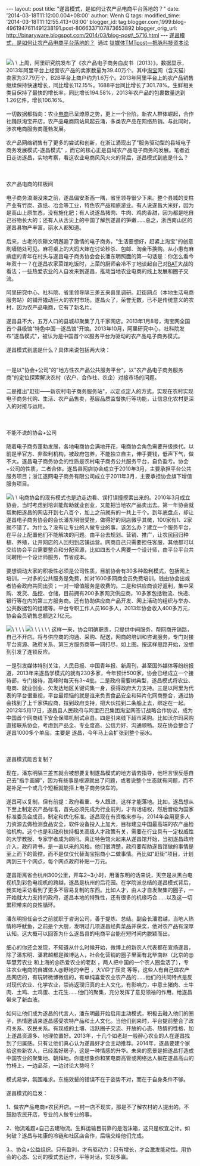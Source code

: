 --- layout: post title: "遂昌模式，是如何让农产品电商平台落地的？" date:
'2014-03-18T11:12:00.004+08:00' author: Wenh Q tags: modified\_time:
'2014-03-18T11:12:55.413+08:00' blogger\_id:
tag:blogger.com,1999:blog-4961947611491238191.post-8066337107873653892
blogger\_orig\_url:
http://binaryware.blogspot.com/2014/03/blog-post\_5716.html ---
[遂昌模式，是如何让农产品电商平台落地的？](http://www.tmtpost.com/99685.html)  通过
[钛媒体TMTpost—把脉科技资本论](http://www.tmtpost.com/)\
\
\
![](https://images-blogger-opensocial.googleusercontent.com/gadgets/proxy?url=http%3A%2F%2Fwww.tmtpost.com%2Fwp-content%2Fuploads%2F2013%2F08%2F137687064841-400x191.jpg&container=blogger&gadget=a&rewriteMime=image%2F*)\
\
上周，阿里研究院发布了《农产品电子商务白皮书（2013）》。数据显示，2013年阿里平台上经营农产品的卖家数量为39.40万个。其中[淘宝](http://www.tmtpost.com/tag/taobao)网（含天猫）卖家为37.79万个，B2B平台上商户约为1.6万个。2013年阿里平台上的农产品销售继续保持快速增长，同比增长112.15%。1688平台同比增长了301.78%。生鲜相关类目保持了最快的增长率，同比增长194.58%，2013年农产品的包裹数量达到1.26亿件，增长106.16%。\
\
一切数据都指向：农业[电商](http://www.tmtpost.com/tag/electronic%EF%BC%8Dbusiness)已呈燎原之势，更上一个台阶。新农人群体崛起，合作社踊跃淘宝开店，农产品电商网站风起云涌，多类农产品在网络热销。与此同时，涉农电商服务商蓬勃发展。\
\
农产品网络销售有了更多的尝试和创新，在浙江涌现出了"服务驱动型的县域电子商务发展模式-遂昌模式"
，而它的核心正是县域农产品电子商务的发展。笔者近日走访遂昌，实地考察，看这农业电商风风火火的背后，遂昌模式到底是什么？\
\
 \
\
农产品电商的样板间\
\
电子商务浪潮没来之前，遂昌偏安浙西一隅，省里领导很少下来。整个县城的支柱产业有竹炭、造纸、冶金等工业，特色农产品和旅游业。有人说遂昌大米好，因为是高山上原生态，没有施化肥；有人说遂昌猪肉、牛肉、鸡肉香甜，因为都是吃自己谷物长大的；还有人从舌尖上的中国了解到遂昌的笋嫩……总之，浙西南山区的遂昌县物产丰富，丽水人都知道。\
\
后来，古老的农耕文明邂逅了激情的电子商务，"生活要想好，赶紧上淘宝"的创意刷墙随处可见。麻将桌上的大妈大婶在讨论秒杀、包邮、淘金币换购。从小患有麻痹症的青年在村头与遂昌电子商务协会会长潘东明照面的第一句话是：你怎么看今年双十一？在遂昌农家菜馆吃饭时，上菜的厨师会冷不丁地谈起自己对[BAT](http://www.tmtpost.com/55921.html)大战的看法；一些热爱农业的人自发来到遂昌，推动当地农业电商的线上发展和圈子交流。\
\
阿里研究中心、社科院、省里领导隔三差五来县里调研。赶街网点（本地生活电商服务站）的铺开撬动巨大的农村市场。遂昌火了，荣誉无数，已不是传统意义的农村，因为农产品电商，它有了新名片。\
\
遂昌县不大，五万人口的县城却聚集了几千家网店。2013年1月8号，淘宝网全国首个县级馆"特色中国—遂昌馆"开馆。2013年10月，阿里研究中心，社科院发布"遂昌模式"，被认为是中国首个以服务平台为驱动的农产品电子商务模式。\
\
遂昌模式到底是什么？具体来说包括两大块：\
\
\
一是以"协会+公司"的"地方性农产品公共服务平台"，以"农产品电子商务服务商"的定位探索解决农村（农户、合作社、农企）对接市场的问题。\
\
二是推出"赶街——新农村电子商务服务站"，以定点定人的方式，实现在农村实现电子商务代购、生活、农产品售卖，基层品质监督执行等功能，让信息化农村更深入的对接与运用。\
\
 \
\
不能不说的协会+公司\
\
随着电子商务蓬勃发展，各地电商协会满地开花，电商协会角色需要升级换代。以前是半官方、非盈利机构，被政府包养，不能独立自主，伸手要钱，低声下气，做不大。遂昌电子商务协会的性质是农村电子商务公共服务平台，自负盈亏。协会+公司的性质，二者合体。遂昌县网店协会成立于2010年3月，主要承担平台公共服务项目；浙江遂网电子商务有限公司成立于2011年3月，主要承担协会旗下增值服务项目。\
\
![](https://images-blogger-opensocial.googleusercontent.com/gadgets/proxy?url=http%3A%2F%2Fwww.tmtpost.com%2Fwp-content%2Fuploads%2F2014%2F03%2F139510182645.jpg&container=blogger&gadget=a&rewriteMime=image%2F*)\
\
电商协会的现有模式也是边走边看、误打误撞摸索出来的。2010年3月成立协会，当时考虑到培训能帮助就业创业，又能把当地农产品卖出去。第一年协会就帮助把遂昌的网店开到七八百个，加上之前就有的一共上千个。到年底盘点，却让遂昌电子商务协会的会长潘东明很受挫，做得好的网店微乎其微，100家有1、2家就不错了。为什么？没有让专业的人做专业的事。该怎么办？建立一个服务平台，在平台上配置他们不能解决的问题。由平台去规划、营销、推广，让农民回归种植、养殖，让开网店的人回归到店铺运营。网商自己只需要担任客服，其他都可以交给协会平台需要整合和分配资源，比如四五个人需要一个设计师，由平台平台共同聘用一个设计师服务，节省成本。\
\
要想调动大家的积极性必须是公司性质，目前协会有30多种盈利模式，包括网上培训，一对多的公共服务是免费，如对1600多网商会员免费培训，钱由协会出或者协会政府共同出资；一对一增值服务是收费的。二是和供应商谈好返利，集中采购、发货、品控、仓储，目前拥有200多家网货供应商，10多家包括物流、快递、银行等在内的第三方服务商。还有协助供应商产品开发、网上活动的组织与举办、公共数据包的组建等。平台专职工作人员160多人，2013年协会收入400多万元，协会会员销售总额达2.1亿元。\
\
![](https://images-blogger-opensocial.googleusercontent.com/gadgets/proxy?url=http%3A%2F%2Fwww.tmtpost.com%2Fwp-content%2Fuploads%2F2014%2F03%2F13951018567.jpg&container=blogger&gadget=a&rewriteMime=image%2F*)\
\
 \
\
![](https://images-blogger-opensocial.googleusercontent.com/gadgets/proxy?url=http%3A%2F%2Fwww.tmtpost.com%2Fwp-content%2Fuploads%2F2014%2F03%2F139510188196.jpg&container=blogger&gadget=a&rewriteMime=image%2F*)\
\
 \
\
 \
\
这样一来，协会明确职责，只提供中间服务，帮网商开销路，自己不开店。将与供应商的沟通、采购、配送，网商的培训和咨询服务，专门对接平台资源、政府关系、第三方服务商等一网打尽，如上图。按这样思路开始，没想到引发了连锁反应。\
\
一是引发媒体特别关注，人民日报、中国青年报、新周刊，甚至国外媒体等纷纷报道，2013年来遂昌学模式的就有230多家，今年预计500家，协会已经成立一个接待部，专门接待，高峰时每天有3\~4批。二是政府需要树典型，遂昌模式将农业、电商、就业创业、欠发达地区关键词集一身，获得政府大力支持。三是以阿里为代表的平台很重视，平台最烦恼的就是谁来负责食品安全和碎片化网商整合，通过协会找到了上千家供应商，拉到政府支持，把大伙拉到二条船上去，绑定在一起。2012年5月17日，遂昌县人民政府与阿里巴巴集团淘宝网签订战略合作协议，成为中国首个网商线下安全保障机制试点县。四是引来线下超市采购。比如沃尔玛采购直接联系协会，考虑到产品全、专业度高、公信力好、沟通顺畅。现在协会整合了遂昌1000多个单品，主要是
遂昌，今年马上会扩张到整个丽水。\
\
 \
\
遂昌模式能否复制？\
\
现在，潘东明隔三差五就会被想要复制遂昌模式的地方请去指导，他坦言很反感自己去"指手画脚"，因为有些事是根源就出了问题，或者说整个生态就有问题，而不是补足一个或几个短板就能搭上电子商务快车的。\
\
遂昌可以复制，但有前提：政府看重、专人跟进，这样才能落地。比如，遂昌想从下至上制定农产品标准，首先必须先成为行业前列，才有话语权，然后晋级为国家标准委员会成员，制定和优化标准。遂昌现在有资格来参与，2014年会用更多人力资源去做检测食品安全，软件设备投入上加大，目标建立中国最高端的农产品检验机构。这个也是和政府扶持相关高级人才政策有关，需要在行业具有一定权威性的大学教授、专家学者成为顾问。真正特色馆火起来从遂昌馆开始，当初遂昌政府介入，政府背书，是一直以来的风格。他们很清楚，政府要帮助遂昌馆做的事情是至上而下的管控，而不是仅仅代替淘宝招商小二做事情。再比如"赶街"项目，计划两到三千个网点，每个网点政府补贴一万元。\
\
遂昌距离省会杭州300公里，开车2\~3小时，用潘东明的话来说，天空是从黑白电视机到彩色电视机的跨越，遂昌是杭州的后花园。在学院派总结的遂昌模式背后，我实地采访看到了更多不容易复制的东西。比如人才，由人才自发聚集的圈子，一开始就大力支持的政府，遂昌本地的特殊性，还有很多的机缘巧合……以及这一切累积带来的良性循环。\
\
潘东明担任会长之前就职于咨询公司，善于提炼、总结。副会长潘君越，当地人热情称呼鱿鱼，之前是个大厨，发明过几项遂昌经典菜品并获奖，他对农产品有深厚认知。这大概可以回答为什么遂昌县的电商平台能在短时间内脱颖而出。\
\
细心的你还会发现，不知道从什么时候开始，微博上的新农人代表都在宣扬遂昌，除了潘东明、潘君越都是微博达人，社会化营销的圈子里面有北毕南赵（北京的@毕慧芳农业
和上海的@热爱农业的老赵
，两人把中国的一个农人圈盘活了），专注农业电商的自媒体人@野地的辛巴
，大V@丁辰灵
等等，这些人有自己做农产品网店的，有玩转微博微信的，有单纯喜爱农业农产品的……他们的共同特点是反对现代农业、化学农业，崇尚返璞归真的土人文化，有影响力，中意土猪肉、土牛肉、土鸡、土鸡蛋、土花生……他们的聚集，充分发挥了意见领袖的作用，给遂昌带来了新血液。\
\
如何让他们成为遂昌的代言人，潘东明最开始启用主动模式，积极去融入他们的圈子，热情邀请来遂昌感受农特产品和土人文化。当他们到来时，平台提前整合了政府关系、农民关系。有现成的土壤、活跃圈子交流、开放的心态、热情的性格，加上遂昌资源多、地理位置好。2013年，十几个如老赵一般醉心农业的人在遂昌找到了归属感。只有让他们真心认为遂昌好才会主动推荐。2014年，遂昌要建个家给这些新农人，已经盖好房子，这是一种情感的升华。未来的愿景是把遂昌打造成中国农业的聚集地、朝拜地。你能想象你和某电商高管或网络达人躺在遂昌高山的竹椅上，一边品茶，一边讨论大势吗？\
\
模式易学，氛围难求。东施效颦的错误不在于姿势不对，而在于自身条件不够。\
\
遂昌模式的启发：\
\
1、做农产品电商≠农民开店。一村一店不现实，那是不了解农村的人提出的。不鼓励农民开店，专业的人做专业的事。\
\
2、物流难题≠自己去建物流。生鲜运输目前靠的是泡沫箱，这只是权宜之计。如何破？遂昌与祐康的冷链和社区店合作，后端交给他们完成。\
\
3.、协会≠公益组织。只有盈利，才有驱动力；只有增长，才会激发能动性。用协会的心态、公司的模式去运作，平等对话，实现多赢。
